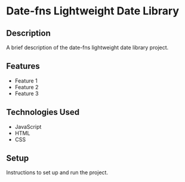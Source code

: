 # Date-fns Lightweight Date Library

## Description

A brief description of the date-fns lightweight date library project.

## Features

- Feature 1
- Feature 2
- Feature 3

## Technologies Used

- JavaScript
- HTML
- CSS

## Setup

Instructions to set up and run the project.
